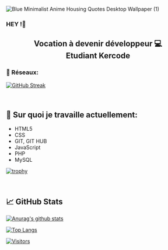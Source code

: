 


![Blue Minimalist Anime Housing Quotes Desktop Wallpaper (1)](https://user-images.githubusercontent.com/107175527/177515064-06a3f1b7-a0c6-422b-a5a8-c6eccb680604.png)

### HEY !👋



<h2 align="center">
Vocation à devenir développeur 💻</br>
Etudiant Kercode

</h2> 


### 🤝 Réseaux:

[![GitHub Streak](https://github-readme-streak-stats.herokuapp.com/?user=Pazy0g)](https://git.io/streak-stats)

</br>

## 🔭 Sur quoi je travaille actuellement:

- HTML5
- CSS
- GIT, GIT HUB
- JavaScript
- PHP
- MySQL


[![trophy](https://github-profile-trophy.vercel.app/?username=pazy0g)](https://github.com/Pazy0g?tab=repositories)


</br>

## 📈 GitHub Stats 

[![Anurag's github stats](https://github-readme-stats.vercel.app/api?username=Pazy0g)](https://github.com/Pazy0g)

[![Top Langs](https://github-readme-stats.vercel.app/api/top-langs/?username=Pazy0g&layout=compact)](https://github.com/Pazy0g)

[![Visitors](https://visitor-badge.glitch.me/badge?page_id=Pazy0g.Pazy0g)]()



